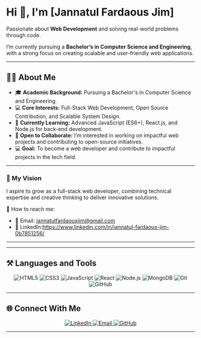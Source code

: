 # Hi 👋, I'm [Jannatul Fardaous Jim]  

Passionate about **Web Development** and solving real-world problems through code.  

I’m currently pursuing a **Bachelor’s in Computer Science and Engineering**, with a strong focus on creating scalable and user-friendly web applications.  

---

## 👩‍💻 About Me  
- 🎓 **Academic Background:** Pursuing a Bachelor's in Computer Science and Engineering.  
- 💻 **Core Interests:** Full-Stack Web Development, Open Source Contribution, and Scalable System Design.  
- 📖 **Currently Learning:** Advanced JavaScript (ES6+), React.js, and Node.js for back-end development.  
- 🤝 **Open to Collaborate:** I’m interested in working on impactful web projects and contributing to open-source initiatives.   
- 💻 **Goal:** To become a web developer and contribute to impactful projects in the tech field.  

---

### 🌟 My Vision  
I aspire to grow as a full-stack web developer, combining technical expertise and creative thinking to deliver innovative solutions.  

📩 How to reach me:  
- 📧 Email:  jannatulfardaousjim@gmail.com
- 💼 LinkedIn:https://www.linkedin.com/in/jannatul-fardaous-jim-0b7851256/
--- 

---

## ⚒️ Languages and Tools  
<div align="center">
  <img src="https://img.shields.io/badge/HTML5-E34F26?style=for-the-badge&logo=html5&logoColor=white" alt="HTML5" />
  <img src="https://img.shields.io/badge/CSS3-1572B6?style=for-the-badge&logo=css3&logoColor=white" alt="CSS3" />
  <img src="https://img.shields.io/badge/JavaScript-F7DF1E?style=for-the-badge&logo=javascript&logoColor=black" alt="JavaScript" />
  <img src="https://img.shields.io/badge/React-61DAFB?style=for-the-badge&logo=react&logoColor=black" alt="React" />
  <img src="https://img.shields.io/badge/Node.js-339933?style=for-the-badge&logo=node.js&logoColor=white" alt="Node.js" />
  <img src="https://img.shields.io/badge/MongoDB-47A248?style=for-the-badge&logo=mongodb&logoColor=white" alt="MongoDB" />
  <img src="https://img.shields.io/badge/Git-F05032?style=for-the-badge&logo=git&logoColor=white" alt="Git" />
  <img src="https://img.shields.io/badge/GitHub-181717?style=for-the-badge&logo=github&logoColor=white" alt="GitHub" />
</div>  

---

## 🌐 Connect With Me  
<div align="center">
  <a href="https://linkedin.com/in/your-profile" target="_blank">
    <img src="https://img.shields.io/badge/LinkedIn-0077B5?style=for-the-badge&logo=linkedin&logoColor=white" alt="LinkedIn" />
  </a>
  <a href="mailto:your-email@example.com" target="_blank">
    <img src="https://img.shields.io/badge/Email-D14836?style=for-the-badge&logo=gmail&logoColor=white" alt="Email" />
  </a>
  <a href="https://github.com/your-username" target="_blank">
    <img src="https://img.shields.io/badge/GitHub-181717?style=for-the-badge&logo=github&logoColor=white" alt="GitHub" />
  </a>
</div>  

---



